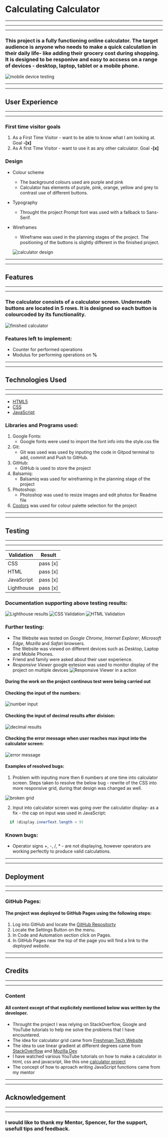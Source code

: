 # **Calculating Calculator**
---
---
---

### This project is a fully functioning online calculator. The target audience is anyone who needs to make a quick calculation in their daily life- like adding their grocery cost during shopping. It is designed to be responive and easy to accsess on a range of devices - desktop, laptop, tablet or a mobile phone. 
![mobile device testing](assets/images/responive.png) 

---
--- 
## **User Experience**
---
---
### First time visitor goals 
1. As a First Time Visitor - want to be able to know what I am looking at.  Goal **-[x]**
1. As A first Time Visitor - want to use it as any other calculator. Goal **-[x]**


### Design

* Colour scheme 
    * The background colours used are purple and pink
    * Calculator has elements of purple, pink, orange, yellow and grey to contrast use of different buttons.

* Typography
    * Throught the project Prompt font was used with a fallback to Sans-Serif.

* Wireframes 
    * Wireframe was used in the planning stages of the project. The positioning of the buttons is slightly different in the finished project.


    ![calculator design](assets/images/wireframe.png)

---
---

## **Features**
---
---
### The calculator consists of a calculator screen. Underneath buttons are located in 5 rows. It is designed so each button is colourcoded by its functionality.

![finished calculator](assets/images/calculator.png)

### Features left to implement:
* Counter for performed operations
* Modulus for performing operations on **%**
---
---
## **Technologies Used**
---
---
* [HTML5](https://en.wikipedia.org/wiki/HTML5)
* [CSS](https://en.wikipedia.org/wiki/CSS)
* [JavaScript](https://en.wikipedia.org/wiki/JavaScript)

### Libraries and Programs used:
1. Google Fonts: 
    * Google fonts were used to import the font info into the style.css file
1. Git:
    * Git was used was used by inputing the code in Gitpod terminal to add, commit and Push to GitHub.
1. GitHub:
    * GitHub is used to store the project
1. Balsamiq:
    * Balsamiq was used for wireframing in the planning stage of the project
1. Photoshop:
    * Photoshop was used to resize images and edit photos for Readme file
1. [Coolors](https://coolors.co/) was used for colour palette selection for the project
---
---
## **Testing**
---
---
| **Validation** | **Result** |
| ---            | ---        |
| CSS            |  pass [x]  |
| HTML           |  pass [x]  | 
| JavaScript     |  pass [x]  |
| Lighthouse     |  pass [x]  |

### Documentation supporting above testing results:
![Lighthouse results](assets/images/lighthouse-score.png)
![CSS Validation](assets/images/CSS%20Validation.png)
![HTML Validation](assets/images/html%20check.png)

### Further testing:
* The Website was tested on *Google Chrome*, *Internet Explorer*, *Microsoft Edge*, *Mozilla* and *Safari* browsers.
* The Website was viewed on different devices such as Desktop, Laptop and Mobile Phones.
* Friend and family were asked about their user experience.
* *Responsive Viewer* google extesion was used to monitor display of the project on multiple devices
![Responsive Viewer in a action](assets/images/mobile%20device%20testing.png)

#### During the work on the project continous test were being carried out

#### **Checking the input of the numbers:**

![number input](assets/images/input%20testing.png)

#### **Checking the input of decimal results after division:**

![decimal results](assets/images/decimal%20numbers%20display.png)

#### **Checking the error message when user reaches max input into the calculator screen:**

![error message](assets/images/error%20display.png)

#### Examples of resolved bugs:

1. Problem with inputing more then 6 numbers at one time into calculator screen. Steps taken to resolve the below bug - rewrite of the CSS into more responsive grid, during that design was changed as well.

![broken grid](assets/images/fixed%20bug%201.png)

2. Input into calculator screen was going over the calculator display- as a fix - the cap on input was used in JavaScript:

```Java
  if (display.innerText.length < 9)
```

### Known bugs:

* Operator signs +, -, /, *  - are not displaying, however operators are working perfectly to produce valid calculations.
---
---
## **Deployment**
---
---
### GitHub Pages:

#### The project was deployed to GitHub Pages using the following steps:
1. Log into GitHub and locate the [GitHub Repositorty](https://github.com/)
1. Locate the Settings Button on the menu.
1. In Code and Automation section click on Pages.
1. In GitHub Pages near the top of the page you will find a link to the *deployed website*.

---
---
## **Credits**
---
---

### Content

#### All content except of that explicitely mentioned below was written by the developer.

* Throught the project I was relying on StackOverflow, Google and YouTube tutorials to help me solve the problems that I have encountered.
* The idea for calculator grid came from [Freshman Tech Website](https://freshman.tech/css-grid-calculator/)
* The idea to use linear gradient at different degrees came from [StackOverflow](https://stackoverflow.com/questions/37185527/background-with-gradient-responsive) and [Mozilla Dev](https://developer.mozilla.org/en-US/docs/Web/CSS/gradient/linear-gradient)
* I have watched various YouTube tutorials on how to make a calculator in html, css and javacsript, like this one [calculator project](https://www.youtube.com/watch?v=QS6Y0ezhyCs)
* The concept of how to aproach writing JavaScript functions came from my mentor
---
---
## **Acknowledgement**
---
---
### I would like to thank my Mentor, Spencer, for the support, usefull tips and feedback.



